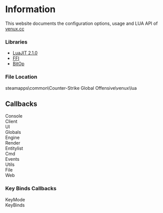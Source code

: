 # Information

This website documents the configuration options, usage and LUA API of [venux.cc](https://venux.cc)

### Libraries

* [LuaJIT 2.1.0](https://github.com/LuaJIT/LuaJIT)
* [FFI](https://luajit.org/ext_ffi.html)
* [BitOp](https://bitop.luajit.org/api.html)

### File Location

steamapps\common\Counter-Strike Global Offensive\venux\lua

## Callbacks

Console  
Client  
UI  
Globals  
Engine  
Render  
Entitylist  
Cmd  
Events  
Utils  
File  
Web

### Key Binds Callbacks

KeyMode  
KeyBinds  
  
  




